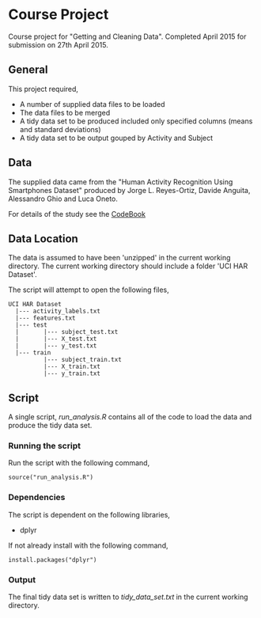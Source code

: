 # Course Project

Course project for "Getting and Cleaning Data". Completed April 2015 for submission on 27th April 2015.

## General

This project required,
* A number of supplied data files to be loaded
* The data files to be merged
* A tidy data set to be produced included only specified columns (means and standard deviations)
* A tidy data set to be output gouped by Activity and Subject

## Data

The supplied data came from the "Human Activity Recognition Using Smartphones Dataset" produced by Jorge L. Reyes-Ortiz, Davide Anguita, Alessandro Ghio and Luca Oneto.

For details of the study see the [CodeBook](CodeBook.md)

## Data Location

The data is assumed to have been 'unzipped' in the current working directory. The current working directory should include a folder 'UCI HAR Dataset'. 

The script will attempt to open the following files,

```
UCI HAR Dataset
  |--- activity_labels.txt
  |--- features.txt
  |--- test
  |       |--- subject_test.txt
  |       |--- X_test.txt
  |       |--- y_test.txt
  |--- train
          |--- subject_train.txt
          |--- X_train.txt
          |--- y_train.txt
```

## Script
A single script, *run_analysis.R* contains all of the code to load the data and produce the tidy data set.

### Running the script
Run the script with the following command,

```
source("run_analysis.R")
```
### Dependencies

The script is dependent on the following libraries,
* dplyr

If not already install with the following command,
```
install.packages("dplyr")
```

### Output

The final tidy data set is written to *tidy_data_set.txt* in the current working directory.








